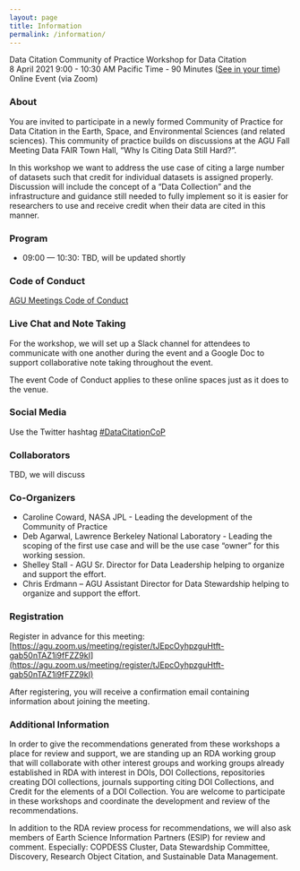 ```yaml
---
layout: page
title: Information
permalink: /information/
---
```


Data Citation Community of Practice Workshop for Data Citation<br />
8 April 2021 9:00 - 10:30 AM Pacific Time - 90 Minutes (<a href="https://www.timeanddate.com/worldclock/fixedtime.html?msg=Data+Citation+Community+of+Practice+Workshop&iso=20210408T09&p1=137&ah=1&am=30">See in your time</a>)<br />
Online Event (via Zoom)

### About

You are invited to participate in a newly formed Community of Practice for Data Citation in the Earth, Space, and Environmental Sciences (and related sciences).  This community of practice builds on discussions at the AGU Fall Meeting Data FAIR Town Hall, “Why Is Citing Data Still Hard?”.
 
In this workshop we want to address the use case of citing a large number of datasets such that credit for individual datasets is assigned properly. Discussion will include the concept of a “Data Collection” and the infrastructure and guidance still needed to fully implement so it is easier for researchers to use and receive credit when their data are cited in this manner.  

### Program

* 09:00 — 10:30: TBD, will be updated shortly

### Code of Conduct

[AGU Meetings Code of Conduct](https://www.agu.org/Plan-for-a-Meeting/AGUMeetings/Meetings-Resources/Meetings-code-of-conduct)

### Live Chat and Note Taking

For the workshop, we will set up a Slack channel for attendees to communicate with one another during the event and a Google Doc to support collaborative note taking throughout the event.

The event Code of Conduct applies to these online spaces just as it does to the venue.

### Social Media

Use the Twitter hashtag [#DataCitationCoP](https://twitter.com/search?q=%23DataCitationCoP)

### Collaborators

TBD, we will discuss

### Co-Organizers

* Caroline Coward, NASA JPL - Leading the development of the Community of Practice
* Deb Agarwal, Lawrence Berkeley National Laboratory - Leading the scoping of the first use case and will be the use case “owner” for this working session.
* Shelley Stall - AGU Sr. Director for Data Leadership helping to organize and support the effort.
* Chris Erdmann – AGU Assistant Director for Data Stewardship helping to organize and support the effort. 

### Registration

Register in advance for this meeting: [https://agu.zoom.us/meeting/register/tJEpcOyhpzguHtft-gab50nTAZ1i9fFZZ9kI](https://agu.zoom.us/meeting/register/tJEpcOyhpzguHtft-gab50nTAZ1i9fFZZ9kI)

After registering, you will receive a confirmation email containing information about joining the meeting.

### Additional Information

In order to give the recommendations generated from these workshops a place for review and support, we are standing up an RDA working group that will collaborate with other interest groups and working groups already established in RDA with interest in DOIs, DOI Collections, repositories creating DOI collections, journals supporting citing DOI Collections, and Credit for the elements of a DOI Collection. You are welcome to participate in these workshops and coordinate the development and review of the recommendations. 
 
In addition to the RDA review process for recommendations, we will also ask members of Earth Science Information Partners (ESIP) for review and comment.  Especially: COPDESS Cluster, Data Stewardship Committee, Discovery,  Research Object Citation, and Sustainable Data Management.
